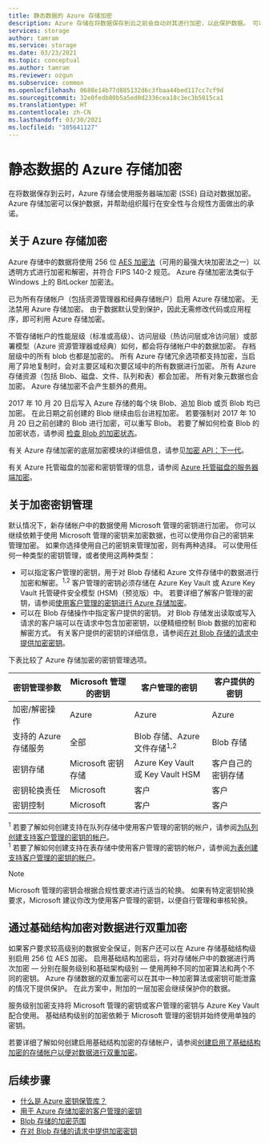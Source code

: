 ```yaml
---
title: 静态数据的 Azure 存储加密
description: Azure 存储在将数据保存到云之前会自动对其进行加密，以此保护数据。 可以依赖于使用 Microsoft 托管的密钥来加密存储帐户中的数据，也可以使用你自己的密钥来管理加密。
services: storage
author: tamram
ms.service: storage
ms.date: 03/23/2021
ms.topic: conceptual
ms.author: tamram
ms.reviewer: ozgun
ms.subservice: common
ms.openlocfilehash: 0688e14b77d885132d6c3fbaa44bed117cc7cf9d
ms.sourcegitcommit: 32e0fedb80b5a5ed0d2336cea18c3ec3b5015ca1
ms.translationtype: HT
ms.contentlocale: zh-CN
ms.lasthandoff: 03/30/2021
ms.locfileid: "105641127"
---
```

# <a name="azure-storage-encryption-for-data-at-rest"></a>静态数据的 Azure 存储加密

在将数据保存到云时，Azure 存储会使用服务器端加密 (SSE) 自动对数据加密。 Azure 存储加密可以保护数据，并帮助组织履行在安全性与合规性方面做出的承诺。

## <a name="about-azure-storage-encryption"></a>关于 Azure 存储加密

Azure 存储中的数据将使用 256 位 [AES 加密法](https://en.wikipedia.org/wiki/Advanced_Encryption_Standard)（可用的最强大块加密法之一）以透明方式进行加密和解密，并符合 FIPS 140-2 规范。 Azure 存储加密法类似于 Windows 上的 BitLocker 加密法。

已为所有存储帐户（包括资源管理器和经典存储帐户）启用 Azure 存储加密。 无法禁用 Azure 存储加密。 由于数据默认受到保护，因此无需修改代码或应用程序，即可利用 Azure 存储加密。

不管存储帐户的性能层级（标准或高级）、访问层级（热访问层或冷访问层）或部署模型（Azure 资源管理器或经典）如何，都会将存储帐户中的数据加密。 存档层级中的所有 blob 也都是加密的。 所有 Azure 存储冗余选项都支持加密，当启用了异地复制时，会对主要区域和次要区域中的所有数据进行加密。 所有 Azure 存储资源（包括 Blob、磁盘、文件、队列和表）都会加密。 所有对象元数据也会加密。 Azure 存储加密不会产生额外的费用。

2017 年 10 月 20 日后写入 Azure 存储的每个块 Blob、追加 Blob 或页 Blob 均已加密。 在此日期之前创建的 Blob 继续由后台进程加密。 若要强制对 2017 年 10 月 20 日之前创建的 Blob 进行加密，可以重写 Blob。 若要了解如何检查 Blob 的加密状态，请参阅 [检查 Blob 的加密状态](../blobs/storage-blob-encryption-status.md)。

有关 Azure 存储加密的底层加密模块的详细信息，请参见[加密 API：下一代](/windows/desktop/seccng/cng-portal)。

有关 Azure 托管磁盘的加密和密钥管理的信息，请参阅 [Azure 托管磁盘的服务器端加密](../../virtual-machines/disk-encryption.md)。

## <a name="about-encryption-key-management"></a>关于加密密钥管理

默认情况下，新存储帐户中的数据使用 Microsoft 管理的密钥进行加密。 你可以继续依赖于使用 Microsoft 管理的密钥来加密数据，也可以使用你自己的密钥来管理加密。 如果你选择使用自己的密钥来管理加密，则有两种选择。 可以使用任何一种类型的密钥管理，或者使用这两种类型：

- 可以指定客户管理的密钥，用于对 Blob 存储和 Azure 文件存储中的数据进行加密和解密。<sup>1,2</sup> 客户管理的密钥必须存储在 Azure Key Vault 或 Azure Key Vault 托管硬件安全模型 (HSM)（预览版）中。 若要详细了解客户管理的密钥，请参阅[使用客户管理的密钥进行 Azure 存储加密](./customer-managed-keys-overview.md)。
- 可以在 Blob 存储操作中指定客户提供的密钥。 对 Blob 存储发出读取或写入请求的客户端可以在请求中包含加密密钥，以便精细控制 Blob 数据的加密和解密方式。 有关客户提供的密钥的详细信息，请参阅[在对 Blob 存储的请求中提供加密密钥](../blobs/encryption-customer-provided-keys.md)。

下表比较了 Azure 存储加密的密钥管理选项。

| 密钥管理参数 | Microsoft 管理的密钥 | 客户管理的密钥 | 客户提供的密钥 |
|--|--|--|--|
| 加密/解密操作 | Azure | Azure | Azure |
| 支持的 Azure 存储服务 | 全部 | Blob 存储、Azure 文件存储<sup>1,2</sup> | Blob 存储 |
| 密钥存储 | Microsoft 密钥存储 | Azure Key Vault 或 Key Vault HSM | 客户自己的密钥存储 |
| 密钥轮换责任 | Microsoft | 客户 | 客户 |
| 密钥控制 | Microsoft | 客户 | 客户 |

<sup>1</sup> 若要了解如何创建支持在队列存储中使用客户管理的密钥的帐户，请参阅[为队列创建支持客户管理的密钥的帐户](account-encryption-key-create.md?toc=%2fazure%2fstorage%2fqueues%2ftoc.json)。<br />
<sup>1</sup> 若要了解如何创建支持在表存储中使用客户管理的密钥的帐户，请参阅[为表创建支持客户管理的密钥的帐户](account-encryption-key-create.md?toc=%2fazure%2fstorage%2ftables%2ftoc.json)。

> [!NOTE]
> Microsoft 管理的密钥会根据合规性要求进行适当的轮换。 如果有特定密钥轮换要求，Microsoft 建议你改为使用客户管理的密钥，以便自行管理和审核轮换。

## <a name="doubly-encrypt-data-with-infrastructure-encryption"></a>通过基础结构加密对数据进行双重加密

如果客户要求较高级别的数据安全保证，则客户还可以在 Azure 存储基础结构级别启用 256 位 AES 加密。 启用基础结构加密后，将对存储帐户中的数据进行两次加密 &mdash; 分别在服务级别和基础架构级别 &mdash; 使用两种不同的加密算法和两个不同的密钥。 Azure 存储数据的双重加密可以在其中一种加密算法或密钥可能泄露的情况下提供保护。 在此方案中，附加的一层加密会继续保护你的数据。

服务级别加密支持将 Microsoft 管理的密钥或客户管理的密钥与 Azure Key Vault 配合使用。 基础结构级别的加密依赖于 Microsoft 管理的密钥并始终使用单独的密钥。

若要详细了解如何创建启用基础结构加密的存储帐户，请参阅[创建启用了基础结构加密的存储帐户以便对数据进行双重加密](infrastructure-encryption-enable.md)。

## <a name="next-steps"></a>后续步骤

- [什么是 Azure 密钥保管库？](../../key-vault/general/overview.md)
- [用于 Azure 存储加密的客户管理的密钥](customer-managed-keys-overview.md)
- [Blob 存储的加密范围](../blobs/encryption-scope-overview.md)
- [在对 Blob 存储的请求中提供加密密钥](../blobs/encryption-customer-provided-keys.md)
